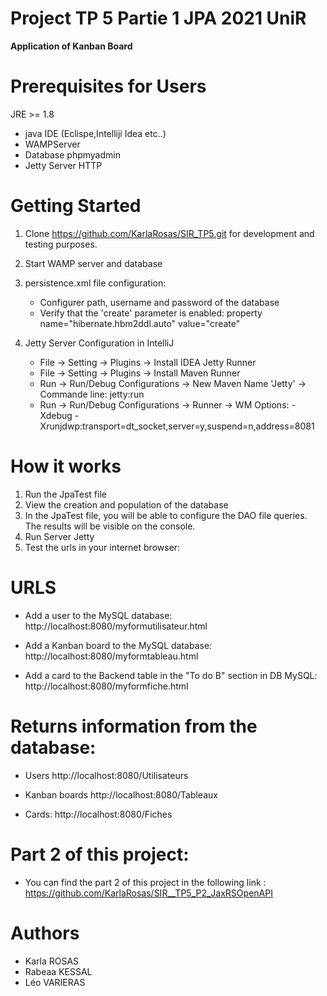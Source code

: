 # Project  TP 5 Partie 1 JPA 2021 UniR

**Application of Kanban Board**
 
# **Prerequisites for Users**

JRE >= 1.8
* java IDE (Eclispe,Intelliji Idea etc..)
* WAMPServer
* Database phpmyadmin
* Jetty Server  HTTP

# **Getting Started**

1. Clone https://github.com/KarlaRosas/SIR_TP5.git  for development and testing purposes.
2. Start WAMP server and database
3. persistence.xml file configuration:

    * Configurer path, username and password of the database
    * Verify that the 'create' parameter is enabled: property name="hibernate.hbm2ddl.auto" value="create"
    
4. Jetty Server Configuration in IntelliJ
    * File -> Setting -> Plugins -> Install IDEA Jetty Runner
    * File -> Setting -> Plugins -> Install Maven Runner
    * Run  -> Run/Debug Configurations -> New Maven Name 'Jetty' -> Commande line: jetty:run
    * Run  -> Run/Debug Configurations -> Runner -> WM Options: -Xdebug -Xrunjdwp:transport=dt_socket,server=y,suspend=n,address=8081
        
    
    
# **How it works**

1. Run the JpaTest file
2. View the creation and population of the database
3. In the JpaTest file, you will be able to configure the DAO file queries. 
   The results will be visible on the console. 
4. Run Server Jetty
5. Test the urls in your internet browser:

# URLS

* Add a user to the MySQL database:
http://localhost:8080/myformutilisateur.html

* Add a Kanban board to the MySQL database:
http://localhost:8080/myformtableau.html


* Add a card to the Backend table in the "To do B" section in DB MySQL:
http://localhost:8080/myformfiche.html

# Returns information from the database:

* Users
http://localhost:8080/Utilisateurs

* Kanban boards
http://localhost:8080/Tableaux

* Cards:
http://localhost:8080/Fiches


# Part 2 of this project:

* You can find the part 2 of this project in the following link :
https://github.com/KarlaRosas/SIR__TP5_P2_JaxRSOpenAPI

   
# **Authors**
* Karla ROSAS 
* Rabeaa KESSAL
* Léo VARIERAS


